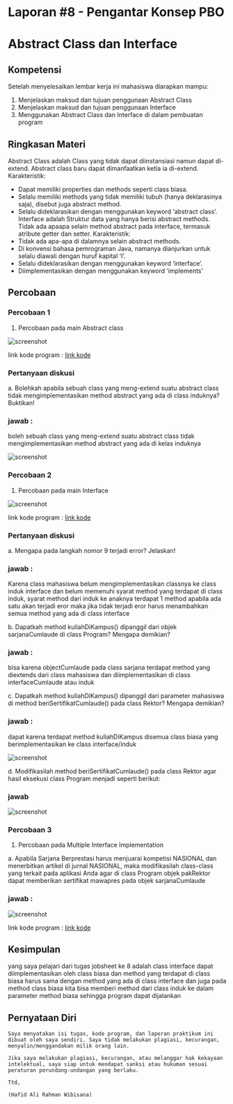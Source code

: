 # Laporan #8 - Pengantar Konsep PBO

# Abstract Class dan Interface

## Kompetensi

Setelah menyelesaikan lembar kerja ini mahasiswa diarapkan mampu:
1. Menjelaskan maksud dan tujuan penggunaan Abstract Class
2. Menjelaskan maksud dan tujuan penggunaan Interface
3. Menggunakan Abstract Class dan Interface di dalam pembuatan program
  
## Ringkasan Materi

Abstract Class adalah Class yang tidak dapat diinstansiasi namun dapat di-extend.
Abstract class baru dapat dimanfaatkan ketia ia di-extend.
Karakteristik:
- Dapat memiliki properties dan methods seperti class biasa.
- Selalu memiliki methods yang tidak memiliki tubuh (hanya deklarasinya saja),
disebut juga abstract method.
- Selalu dideklarasikan dengan menggunakan keyword ‘abstract class’.
Interface adalah Struktur data yang hanya berisi abstract methods. Tidak ada apaapa selain method abstract pada interface, termasuk atribute getter dan setter.
Karakteristik:
- Tidak ada apa-apa di dalamnya selain abstract methods.
- Di konvensi bahasa pemrograman Java, namanya dianjurkan untuk selalu
diawali dengan huruf kapital ‘I’.
- Selalu dideklarasikan dengan menggunakan keyword ‘interface’.
- Diimplementasikan dengan menggunakan keyword ‘implements’

## Percobaan

### Percobaan 1

1. Percobaan pada main Abstract class

![screenshot](img/main1.jpg)

link kode program : [link kode](../../src/8_Abstract_Class_dan_Interface/Program11941723009Hafid.java)

### Pertanyaan diskusi
a. Bolehkah apabila sebuah class yang meng-extend suatu abstract class tidak
mengimplementasikan method abstract yang ada di class induknya?
Buktikan!
### jawab :
boleh sebuah class yang meng-extend suatu abstract class tidak mengimplementasikan method abstract yang ada di kelas induknya 

![screenshot](img/a1.jpg)


### Percobaan 2 

1. Percobaan pada main Interface

![screenshot](img/main2.jpg)

link kode program : [link kode](../../src/8_Abstract_Class_dan_Interface/Program21941723009Hafid.java)

### Pertanyaan diskusi

a. Mengapa pada langkah nomor 9 terjadi error? Jelaskan! 

### jawab :
Karena class mahasiswa belum mengimplementasikan classnya ke class induk interface dan belum memenuhi syarat method yang terdapat di class induk, syarat method dari induk ke anaknya terdapat 1 method apabila ada satu akan terjadi eror maka jika tidak terjadi eror harus menambahkan semua method yang ada di class interface

b. Dapatkah method kuliahDiKampus() dipanggil dari objek
sarjanaCumlaude di class Program? Mengapa demikian?
### jawab : 
bisa karena objectCumlaude pada class sarjana terdapat method yang diextends dari class mahasiswa dan diimplementasikan di class interfaceCumlaude atau induk

c. Dapatkah method kuliahDiKampus() dipanggil dari parameter mahasiswa
di method beriSertifikatCumlaude() pada class Rektor? Mengapa
demikian?
### jawab :
dapat karena terdapat method kuliahDiKampus disemua class biasa yang berimplementasikan ke class interface/induk

![screenshot](img/c2.jpg)

d. Modifikasilah method beriSertifikatCumlaude() pada class Rektor agar
hasil eksekusi class Program menjadi seperti berikut:
### jawab
![screenshot](img/maind.jpg)

### Percobaan 3

1. Percobaan pada Multiple Interface Implementation

a. Apabila Sarjana Berprestasi harus menjuarai kompetisi NASIONAL dan
menerbitkan artikel di jurnal NASIONAL, maka modifikasilah class-class
yang terkait pada aplikasi Anda agar di class Program objek pakRektor
dapat memberikan sertifikat mawapres pada objek sarjanaCumlaude
### jawab :
![screenshot](img/main3.jpg)

link kode program : [link kode](../../src/8_Abstract_Class_dan_Interface/Program21941723009Hafid.java)




## Kesimpulan

yang saya pelajari dari tugas jobsheet ke 8 adalah class interface dapat diimplementasikan oleh class biasa dan method yang terdapat di class biasa harus sama dengan method yang ada di class interface dan juga pada method class biasa kita bisa memberi method dari class induk ke dalam parameter method biasa
sehingga program dapat dijalankan 

## Pernyataan Diri

	Saya menyatakan isi tugas, kode program, dan laporan praktikum ini dibuat oleh saya sendiri. Saya tidak melakukan plagiasi, kecurangan, menyalin/menggandakan milik orang lain.

	Jika saya melakukan plagiasi, kecurangan, atau melanggar hak kekayaan intelektual, saya siap untuk mendapat sanksi atau hukuman sesuai peraturan perundang-undangan yang berlaku.

	Ttd,

	(Hafid Ali Rahman Wibisana)